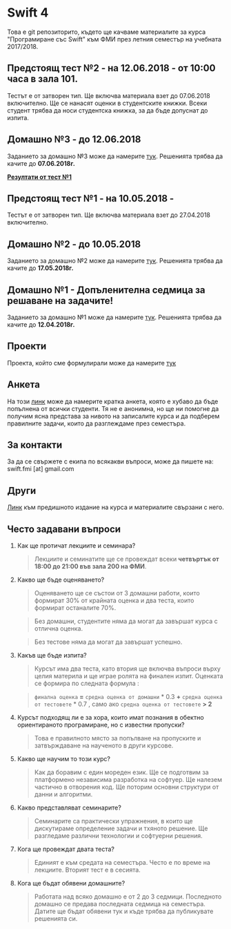 # Swift 4

Това е git репозиторито, където ще качваме материалите за курса "Програмиране със Swift" към ФМИ през летния семестър на учебната 2017/2018.

## Предстоящ тест №2 - на 12.06.2018 - от 10:00 часа в зала 101. 

Тестът е от затворен тип. Ще включва материала взет до 07.06.2018 включително.
Ще се нанасят оценки в студентските книжки. Всеки студент трябва да носи студентска книжка,
за да бъде допуснат до изпита.

## Домашно №3 - до 12.06.2018

Заданието за домашно №3 може да намерите [тук](lectures/2018-05-17-Swift-4-Домашно-3.md). Решенията трябва да качите до __07.06.2018г.__

__[Резултати от тест №1](lectures/2018-05-10-Swift-4-резултати-тест-1.md)__

## Предстоящ тест №1 - на 10.05.2018 - 

Тестът е от затворен тип. Ще включва материала взет до 27.04.2018 включително.

## Домашно №2 - до 10.05.2018

Заданието за домашно №2 може да намерите [тук](lectures/2018-04-19-Swift-4-Домашно-2.md). Решенията трябва да качите до __17.05.2018г.__

## Домашно №1 - Допъленителна седмица за решаване на задачите!

Заданието за домашно №1 може да намерите [тук](lectures/2018-03-20-Swift-4-Домашно-1.md). Решенията трябва да качите до __12.04.2018г.__

## Проекти

Проекта, който сме формулирали може да намерите [тук](lectures/2018-03-17-Swift-4-Проекти.md)

## Анкета

На този [линк](https://goo.gl/forms/w547eDGH0w3ORgvE2) може да намерите кратка анкета, която е хубаво да бъде попълнена от всички студенти. Тя не е анонимна, но ще ни помогне да получим ясна представа за нивото на записалите курса и да подберем правилните задачи, които да разглеждаме през семестъра.

## За контакти

За да се свържете с екипа по всякакви въпроси, може да пишете на:
swift.fmi [at] gmail.com

## Други

[Линк](https://github.com/SwiftFMI/swift-3) към предишното издание на курса и материалите свързани с него.

## Често задавани въпроси

1. Как ще протичат лекциите и семинара?
	
	> Лекциите и семинатите ще се провеждат всеки __четвъртък от 18:00 до 21:00 във зала 200 на ФМИ__.

2. Какво ще бъде оценяването?
	
	> Оценяването ще се състои от 3 домашни работи, които формират 30% от крайната оценка и два теста, които формират останалите 70%.
	
	> Без домашни, студентите няма да могат да завършат курса с отлична оценка. 
	
	> Без тестове няма да могат да завършат успешно.

3. Какъв ще бъде изпита?
	
	> Курсът има два теста, като втория ще включва въпроси върху целия материла и ще играе ролята на финален изпит. Оценката се формира по следната формула :
		
	> `финална оценка` __=__ `средна оценка от домашни` * 0.3 __+__ `средна оценка от тестовете` * 0.7 , само ако  `средна оценка от тестовете` __> 2__

4. Курсът подходящ ли е за хора, които имат познания в обектно ориентираното програмиране, но с известни пропуски?
	> Това е правилното място за попълване на пропуските и затвърждаване на наученото в други курсове.

5. Какво ще научим то този курс?
	> Как да боравим с един мореден език. Ще се подготвим за платформено независима разработка на софтуер. Ще налезем частично в отворения код. Ще поторим основни структури от данни и алгоритми.

6. Какво представляват семинарите?
	> Семинарите са практически упражнения, в които ще дискутираме определение задачи и тхяното решение. Ще разгледаме различни технологии и софтуерни решения.

7. Кога ще провеждат двата теста?
	> Единият е към средата на семестъра. Често е по време на лекциите. Вторият тест е в сесията.
	
8. Кога ще бъдат обявени домашните?
	
	> Работата над всяко домашно е от 2 до 3 седмици. Последното домашно се предава последната седмица на семестъра. Датите ще бъдат обявени тук и къде трябва да публикувате решенията си.
	
